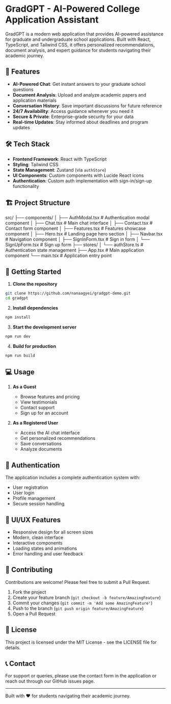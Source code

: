 # GradGPT - AI-Powered College Application Assistant

GradGPT is a modern web application that provides AI-powered assistance for graduate and undergraduate school applications. Built with React, TypeScript, and Tailwind CSS, it offers personalized recommendations, document analysis, and expert guidance for students navigating their academic journey.

## 🚀 Features

- **AI-Powered Chat**: Get instant answers to your graduate school questions
- **Document Analysis**: Upload and analyze academic papers and application materials
- **Conversation History**: Save important discussions for future reference
- **24/7 Availability**: Access guidance whenever you need it
- **Secure & Private**: Enterprise-grade security for your data
- **Real-time Updates**: Stay informed about deadlines and program updates

## 🛠️ Tech Stack

- **Frontend Framework**: React with TypeScript
- **Styling**: Tailwind CSS
- **State Management**: Zustand (via `authStore`)
- **UI Components**: Custom components with Lucide React icons
- **Authentication**: Custom auth implementation with sign-in/sign-up functionality

## 🏗️ Project Structure
src/
├── components/
│ ├── AuthModal.tsx # Authentication modal component
│ ├── Chat.tsx # Main chat interface
│ ├── Contact.tsx # Contact form component
│ ├── Features.tsx # Features showcase component
│ ├── Hero.tsx # Landing page hero section
│ ├── Navbar.tsx # Navigation component
│ ├── SignInForm.tsx # Sign in form
│ └── SignUpForm.tsx # Sign up form
├── stores/
│ └── authStore.ts # Authentication state management
├── App.tsx # Main application component
└── main.tsx # Application entry point

## 🚦 Getting Started

1. **Clone the repository**
```bash
git clone https://github.com/nanaagyei/gradgpt-demo.git
cd gradgpt
```

2. **Install dependencies**
```bash
npm install
```

3. **Start the development server**
```bash
npm run dev
```

4. **Build for production**
```bash
npm run build
```


## 💻 Usage

1. **As a Guest**
   - Browse features and pricing
   - View testimonials
   - Contact support
   - Sign up for an account

2. **As a Registered User**
   - Access the AI chat interface
   - Get personalized recommendations
   - Save conversations
   - Analyze documents

## 🔐 Authentication

The application includes a complete authentication system with:
- User registration
- User login
- Profile management
- Secure session handling

## 🎨 UI/UX Features

- Responsive design for all screen sizes
- Modern, clean interface
- Interactive components
- Loading states and animations
- Error handling and user feedback

## 🤝 Contributing

Contributions are welcome! Please feel free to submit a Pull Request.

1. Fork the project
2. Create your feature branch (`git checkout -b feature/AmazingFeature`)
3. Commit your changes (`git commit -m 'Add some AmazingFeature'`)
4. Push to the branch (`git push origin feature/AmazingFeature`)
5. Open a Pull Request

## 📄 License

This project is licensed under the MIT License - see the LICENSE file for details.

## 📞 Contact

For support or queries, please use the contact form in the application or reach out through our GitHub issues page.

---

Built with ❤️ for students navigating their academic journey.